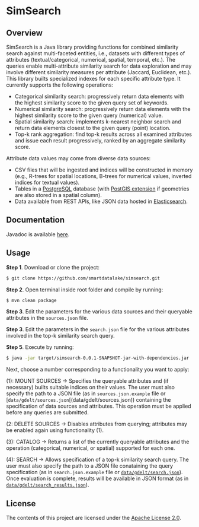 # SimSearch

## Overview

SimSearch is a Java library providing functions for combined similarity search against multi-faceted entities, i.e., datasets with different types of attributes (textual/categorical, numerical, spatial, temporal, etc.). The queries enable multi-attribute similarity search for data exploration and may involve different similarity measures per attribute (Jaccard, Euclidean, etc.). This library builts specialized indexes for each specific attribute type. It currently supports the following operations:

- Categorical similarity search: progressively return data elements with the highest similarity score to the given query set of keywords.
- Numerical similarity search: progressively return data elements with the highest similarity score to the given query (numerical) value.
- Spatial similarity search: implements k-nearest neighbor search and return data elements closest to the given query (point) location.
- Top-k rank aggregation: find top-k results across all examined attributes and issue each result progressively, ranked by an aggregate similarity score.

Attribute data values may come from diverse data sources:

- CSV files that will be ingested and indices will be constructed in memory (e.g., R-trees for spatial locations, B-trees for numerical values, inverted indices for textual values).
- Tables in a [PostgreSQL](https://www.postgresql.org/) database (with [PostGIS extension](https://postgis.net/) if geometries are also stored in a spatial column).
- Data available from REST APIs, like JSON data hosted in [Elasticsearch](https://www.elastic.co/elasticsearch).

## Documentation

Javadoc is available [here](https://smartdatalake.github.io/simsearch/).

## Usage

**Step 1**. Download or clone the project:
```sh
$ git clone https://github.com/smartdatalake/simsearch.git
```

**Step 2**. Open terminal inside root folder and compile by running:
```sh
$ mvn clean package
```
**Step 3**. Edit the parameters for the various data sources and their queryable attributes in the `sources.json` file.

**Step 3**. Edit the parameters in the `search.json` file for the various attributes involved in the top-k similarity search query.

**Step 5**. Execute by running:
```sh
$ java -jar target/simsearch-0.0.1-SNAPSHOT-jar-with-dependencies.jar
```

Next, choose a number corresponding to a functionality you want to apply:

(1): MOUNT SOURCES -> Specifies the queryable attributes and (if necessary) builts suitable indices on their values. The user must also specify the path to a JSON file (as in `sources.json.example` file or [`data/gdelt/sources.json`[(data/gdelt/sources.json)) containing the specification of data sources and attributes. This operation must be applied before any queries are submitted.

(2: DELETE SOURCES -> Disables attributes from querying; attributes may be enabled again using functionality (1).

(3): CATALOG -> Returns a list of the currently queryable attributes and the operation (categorical, numerical, or spatial) supported for each one.

(4): SEARCH -> Allows specification of a top-k similarity search query. The user must also specify the path to a JSON file conataining the query specification (as in `search.json.example` file or [`data/gdelt/search.json`](data/gdelt/search.json)). Once evaluation is complete, results will be available in JSON format (as in [`data/gdelt/search_results.json`](data/gdelt/search_results.json)).

## License

The contents of this project are licensed under the [Apache License 2.0](https://github.com/smartdatalake/simsearch/blob/master/LICENSE).

